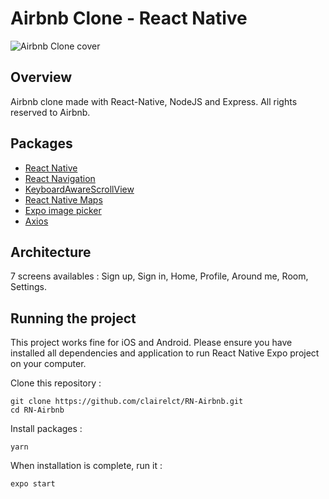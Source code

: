 # Airbnb Clone - React Native

![Airbnb Clone cover](http://image.noelshack.com/fichiers/2021/23/3/1623224867-airbnb-cover.png)

## Overview

Airbnb clone made with React-Native, NodeJS and Express. All rights reserved to Airbnb.

## Packages

- [React Native](https://reactnative.dev/docs/getting-started)
- [React Navigation](https://reactnavigation.org/docs/getting-started/)
- [KeyboardAwareScrollView](https://github.com/wix/react-native-keyboard-aware-scrollview)
- [React Native Maps](https://github.com/react-native-maps/react-native-maps)
- [Expo image picker](https://www.npmjs.com/package/expo-image-picker)
- [Axios](https://github.com/axios/axios)

## Architecture

7 screens availables : Sign up, Sign in, Home, Profile, Around me, Room, Settings.

## Running the project

This project works fine for iOS and Android. Please ensure you have installed all dependencies and application to run React Native Expo project on your computer.

Clone this repository :

```
git clone https://github.com/clairelct/RN-Airbnb.git
cd RN-Airbnb
```

Install packages :

```
yarn
```

When installation is complete, run it :

```
expo start
```
